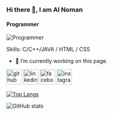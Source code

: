 ### Hi there 👋, I am Al Noman
#### Programmer
![Programmer](https://scontent.fdac7-1.fna.fbcdn.net/v/t39.30808-6/329249978_845202276718033_7951380287154699910_n.jpg?_nc_cat=107&ccb=1-7&_nc_sid=5f2048&_nc_eui2=AeEEaPlQh-BQSCM3PZCa_fL2Nrd3IBbAMRg2t3cgFsAxGC4-gr746slhedYLkCbzk6xi47E07jrw-w0lFD_OWlv8&_nc_ohc=9_vH-SmzdsEAX-4cvKj&_nc_ht=scontent.fdac7-1.fna&oh=00_AfDzYWbDbz3U5ST04S34wk7H2MLRhpuyObVExxIpZ80fpw&oe=653BD538)


Skills: C/C++/JAVA / HTML / CSS

- 🔭 I’m currently working on this page. 


[<img src='https://cdn.jsdelivr.net/npm/simple-icons@3.0.1/icons/github.svg' alt='github' height='40'>](https://github.com/alnoman31416)  [<img src='https://cdn.jsdelivr.net/npm/simple-icons@3.0.1/icons/linkedin.svg' alt='linkedin' height='40'>](https://www.linkedin.com/in/alnoman31416/)  [<img src='https://cdn.jsdelivr.net/npm/simple-icons@3.0.1/icons/facebook.svg' alt='facebook' height='40'>](https://www.facebook.com/alnoman31416)  [<img src='https://cdn.jsdelivr.net/npm/simple-icons@3.0.1/icons/instagram.svg' alt='instagram' height='40'>](https://www.instagram.com/alnoman31416/)  

[![Top Langs](https://github-readme-stats.vercel.app/api/top-langs/?username=alnoman31416)](https://github.com/anuraghazra/github-readme-stats)

![GitHub stats](https://github-readme-stats.vercel.app/api?username=alnoman31416&show_icons=true&count_private=true)  
  
